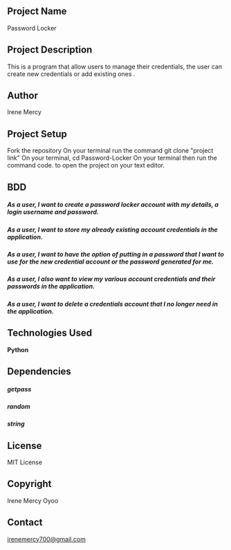 ## Project Name
Password Locker

## Project Description
This is a  program that allow users to manage their credentials, the user can create new credentials or add existing ones .


## Author
Irene Mercy

## Project Setup
Fork the repository On your terminal run the command git clone "project link" On your terminal, cd Password-Locker On your terminal then run the command code. to open the project on your text editor.

## BDD
##### As a user, I want to create a password locker account with my details, a login username and password.
##### As a user, I want to store my already existing account credentials in the application.
##### As a user, I want to have the option of putting in a password that I want to use for the new credential account or the       password generated for me.
##### As a user, I also want to view my various account credentials and their passwords in the application.
##### As a user, I want to delete a credentials account that I no longer need in the application.

## Technologies Used
**Python**

## Dependencies
##### getpass
##### random
##### string

## License
MIT License

## Copyright
Irene Mercy Oyoo

## Contact
irenemercy700@gmail.com
